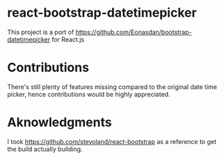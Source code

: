 react-bootstrap-datetimepicker
===============================

This project is a port of https://github.com/Eonasdan/bootstrap-datetimepicker for React.js

Contributions
===============================
There's still plenty of features missing compared to the original date time picker, hence contributions would be highly appreciated.

Aknowledgments
===============================

I took https://github.com/stevoland/react-bootstrap as a reference to get the build actually building.